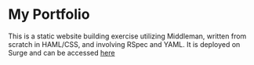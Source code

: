 # My Portfolio 

This is a static website building exercise utilizing Middleman, written from scratch in HAML/CSS, and involving RSpec and YAML.
It is deployed on Surge and can be accessed [here](http://jyuw.ca)

